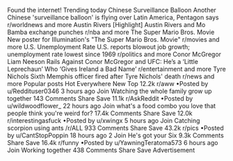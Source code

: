 Found the internet!
Trending today
Chinese Surveillance Balloon
Another Chinese 'surveillance balloon' is flying over Latin America, Pentagon says
r/worldnews and more
Austin Rivers
[Highlight] Austin Rivers and Mo Bamba exchange punches
r/nba and more
The Super Mario Bros. Movie
New poster for Illumination's "The Super Mario Bros. Movie"
r/movies and more
U.S. Unemployment Rate
U.S. reports blowout job growth; unemployment rate lowest since 1969
r/politics and more
Conor McGregor
Liam Neeson Rails Against Conor McGregor and UFC: He’s a ‘Little Leprechaun’ Who ‘Gives Ireland a Bad Name’
r/entertainment and more
Tyre Nichols
Sixth Memphis officer fired after Tyre Nichols' death
r/news and more
Popular posts
Hot
Everywhere
New
Top
12.2k
r/aww
•Posted by
u/Reddituser0346
3 hours ago
Join
Watching the whole family grow up together
143 Comments
Share
Save
11.1k
r/AskReddit
•Posted by
u/wildwoodflower_
22 hours ago
Join
what's a food combo you love that people think you're weird for?
17.4k Comments
Share
Save
12.0k
r/interestingasfuck
•Posted by
u/xwingx
5 hours ago
Join
Catching scorpion using ants
/r/ALL
933 Comments
Share
Save
43.2k
r/pics
•Posted by
u/CantStopPoppin
18 hours ago
2
Join
He's got your Six
9.3k Comments
Share
Save
16.4k
r/funny
•Posted by
u/YawningTeratoma573
6 hours ago
Join
Working together
438 Comments
Share
Save
Advertisement